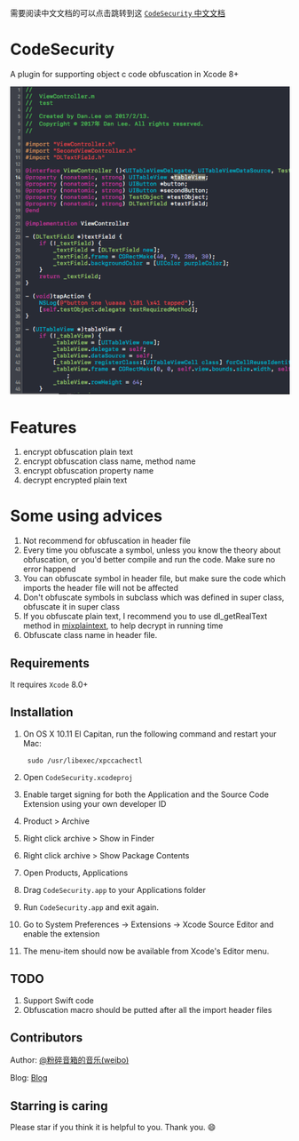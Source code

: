 需要阅读中文文档的可以点击跳转到这 [`CodeSecurity` 中文文档](https://github.com/danleechina/CodeSecurity/blob/master/README.md)

# CodeSecurity

A plugin for supporting object c code obfuscation in Xcode 8+

<p align="center"><img src ="./Demo.gif" /></p>

# Features

1. encrypt obfuscation plain text
2. encrypt obfuscation class name, method name
3. encrypt obfuscation property name
4. decrypt encrypted plain text

# Some using advices
 
 1. Not recommend for obfuscation in header file
 2. Every time you obfuscate a symbol, unless you know the theory about obfuscation, or you'd better compile and run the code. Make sure no error happend
 3. You can obfuscate symbol in header file, but make sure the code which imports the header file will not be affected
 4. Don't obfuscate symbols in subclass which was defined in super class, obfuscate it in super class
 5. If you obfuscate plain text, I recommend you to use dl_getRealText method in [mixplaintext](https://github.com/danleechina/mixplaintext/blob/master/MixIosDemo/MixOC/MixDecrypt.h), to help decrypt in running time
 6. Obfuscate class name in header file.

## Requirements

It requires `Xcode` 8.0+

## Installation

1. On OS X 10.11 El Capitan, run the following command and restart your Mac:

        sudo /usr/libexec/xpccachectl

1. Open ``CodeSecurity.xcodeproj``
1. Enable target signing for both the Application and the Source Code Extension using your own developer ID
1. Product > Archive
1. Right click archive > Show in Finder
1. Right click archive > Show Package Contents
1. Open Products, Applications
1. Drag ``CodeSecurity.app`` to your Applications folder
1. Run ``CodeSecurity.app`` and exit again.
1. Go to System Preferences -> Extensions -> Xcode Source Editor and enable the extension
1. The menu-item should now be available from Xcode's Editor menu.

## TODO

1. Support Swift code
2. Obfuscation macro should be putted after all the import header files

## Contributors

Author: [@粉碎音箱的音乐(weibo)](http://weibo.com/u/1172595722) 

Blog: [Blog](http://danleechina.github.io/)

## Starring is caring

Please star if you think it is helpful to you. Thank you. 😄


